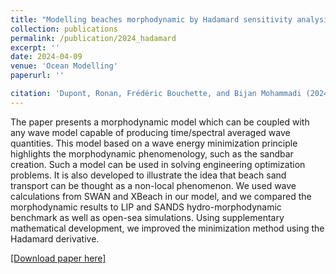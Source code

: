 ```yaml
---
title: "Modelling beaches morphodynamic by Hadamard sensitivity analysis"
collection: publications
permalink: /publication/2024_hadamard
excerpt: ''
date: 2024-04-09
venue: 'Ocean Modelling'
paperurl: ''

citation: 'Dupont, Ronan, Frédéric Bouchette, and Bijan Mohammadi (2024). “Modelling beaches morphodynamic by Hadamard sensitivity analysis”. In: Ocean Modelling, p. 102370. DOI: doi.org/10.1016/j.ocemod.2024.102370.'
---
```

The paper presents a morphodynamic model which can be coupled with any wave model capable of producing time/spectral averaged wave quantities. This model based on a wave energy minimization principle highlights the morphodynamic phenomenology, such as the sandbar creation. Such a model can be used in solving engineering optimization problems. It is also developed to illustrate the idea that beach sand transport can be thought as a non-local phenomenon. We used wave calculations from SWAN and XBeach in our model, and we compared the morphodynamic results to LIP and SANDS hydro-morphodynamic benchmark as well as open-sea simulations. Using supplementary mathematical development, we improved the minimization method using the Hadamard derivative.

[[Download paper here]](http://ronan-dupont.github.io/files/paper/2024_hadamard.pdf)


